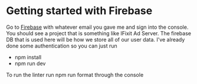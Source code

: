 # Getting started with Firebase

Go to [Firebase](https://firebase.google.com/) with whatever email you gave me and sign into the console. You should see a project that is something like IFixit Ad Server. The firebase DB that is used here will be how we store all of our user data. I've already done some authentication so you can just run

-   npm install
-   npm run dev

To run the linter run npm run format through the console
